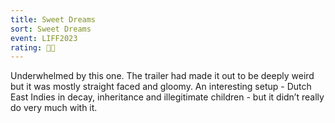 ```yaml
---
title: Sweet Dreams
sort: Sweet Dreams
event: LIFF2023
rating: 🐅🐅
---
```

Underwhelmed by this one. The trailer had made it out to be deeply weird but it was mostly straight faced and gloomy. An interesting setup - Dutch East Indies in decay, inheritance and illegitimate children - but it didn’t really do very much with it. 

